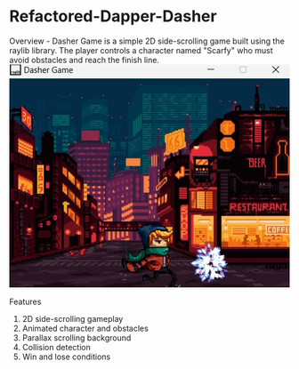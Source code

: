# Refactored-Dapper-Dasher
Overview - Dasher Game is a simple 2D side-scrolling game built using the raylib library. The player controls a character named "Scarfy" who must avoid obstacles and reach the finish line.
![Scarfy Screenshot](GamePlayImages/scarfyNebula.jpg)

Features

1. 2D side-scrolling gameplay
2. Animated character and obstacles
3. Parallax scrolling background
4. Collision detection
5. Win and lose conditions
